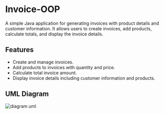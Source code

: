 # Invoice-OOP

A simple Java application for generating invoices with product details and customer information. It allows users to create invoices, add products, calculate totals, and display the invoice details.

## Features
- Create and manage invoices.
- Add products to invoices with quantity and price.
- Calculate total invoice amount.
- Display invoice details including customer information and products.

## UML Diagram

![diagram uml](https://github.com/user-attachments/assets/24d30b99-b06e-4811-878d-724ffc07c0db)


